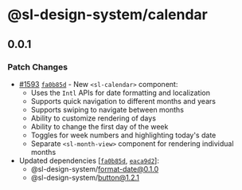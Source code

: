 # @sl-design-system/calendar

## 0.0.1

### Patch Changes

- [#1593](https://github.com/sl-design-system/components/pull/1593) [`fa0b85d`](https://github.com/sl-design-system/components/commit/fa0b85d46c08018cd43de432c3a9705e7aede2c8) - New `<sl-calendar>` component:
  - Uses the `Intl` APIs for date formatting and localization
  - Supports quick navigation to different months and years
  - Supports swiping to navigate between months
  - Ability to customize rendering of days
  - Ability to change the first day of the week
  - Toggles for week numbers and highlighting today's date
  - Separate `<sl-month-view>` component for rendering individual months
- Updated dependencies [[`fa0b85d`](https://github.com/sl-design-system/components/commit/fa0b85d46c08018cd43de432c3a9705e7aede2c8), [`eaca9d2`](https://github.com/sl-design-system/components/commit/eaca9d24a6086d7a60dc5efc5332f16e80485d36)]:
  - @sl-design-system/format-date@0.1.0
  - @sl-design-system/button@1.2.1
